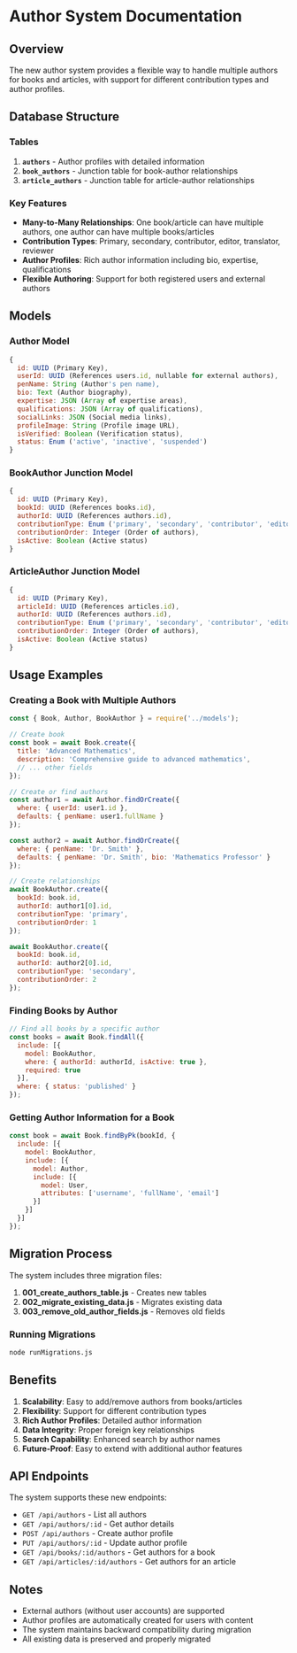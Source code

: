 # Author System Documentation

## Overview

The new author system provides a flexible way to handle multiple authors for books and articles, with support for different contribution types and author profiles.

## Database Structure

### Tables

1. **`authors`** - Author profiles with detailed information
2. **`book_authors`** - Junction table for book-author relationships
3. **`article_authors`** - Junction table for article-author relationships

### Key Features

- **Many-to-Many Relationships**: One book/article can have multiple authors, one author can have multiple books/articles
- **Contribution Types**: Primary, secondary, contributor, editor, translator, reviewer
- **Author Profiles**: Rich author information including bio, expertise, qualifications
- **Flexible Authoring**: Support for both registered users and external authors

## Models

### Author Model
```javascript
{
  id: UUID (Primary Key),
  userId: UUID (References users.id, nullable for external authors),
  penName: String (Author's pen name),
  bio: Text (Author biography),
  expertise: JSON (Array of expertise areas),
  qualifications: JSON (Array of qualifications),
  socialLinks: JSON (Social media links),
  profileImage: String (Profile image URL),
  isVerified: Boolean (Verification status),
  status: Enum ('active', 'inactive', 'suspended')
}
```

### BookAuthor Junction Model
```javascript
{
  id: UUID (Primary Key),
  bookId: UUID (References books.id),
  authorId: UUID (References authors.id),
  contributionType: Enum ('primary', 'secondary', 'contributor', 'editor', 'translator'),
  contributionOrder: Integer (Order of authors),
  isActive: Boolean (Active status)
}
```

### ArticleAuthor Junction Model
```javascript
{
  id: UUID (Primary Key),
  articleId: UUID (References articles.id),
  authorId: UUID (References authors.id),
  contributionType: Enum ('primary', 'secondary', 'contributor', 'editor', 'reviewer'),
  contributionOrder: Integer (Order of authors),
  isActive: Boolean (Active status)
}
```

## Usage Examples

### Creating a Book with Multiple Authors
```javascript
const { Book, Author, BookAuthor } = require('../models');

// Create book
const book = await Book.create({
  title: 'Advanced Mathematics',
  description: 'Comprehensive guide to advanced mathematics',
  // ... other fields
});

// Create or find authors
const author1 = await Author.findOrCreate({
  where: { userId: user1.id },
  defaults: { penName: user1.fullName }
});

const author2 = await Author.findOrCreate({
  where: { penName: 'Dr. Smith' },
  defaults: { penName: 'Dr. Smith', bio: 'Mathematics Professor' }
});

// Create relationships
await BookAuthor.create({
  bookId: book.id,
  authorId: author1[0].id,
  contributionType: 'primary',
  contributionOrder: 1
});

await BookAuthor.create({
  bookId: book.id,
  authorId: author2[0].id,
  contributionType: 'secondary',
  contributionOrder: 2
});
```

### Finding Books by Author
```javascript
// Find all books by a specific author
const books = await Book.findAll({
  include: [{
    model: BookAuthor,
    where: { authorId: authorId, isActive: true },
    required: true
  }],
  where: { status: 'published' }
});
```

### Getting Author Information for a Book
```javascript
const book = await Book.findByPk(bookId, {
  include: [{
    model: BookAuthor,
    include: [{
      model: Author,
      include: [{
        model: User,
        attributes: ['username', 'fullName', 'email']
      }]
    }]
  }]
});
```

## Migration Process

The system includes three migration files:

1. **001_create_authors_table.js** - Creates new tables
2. **002_migrate_existing_data.js** - Migrates existing data
3. **003_remove_old_author_fields.js** - Removes old fields

### Running Migrations
```bash
node runMigrations.js
```

## Benefits

1. **Scalability**: Easy to add/remove authors from books/articles
2. **Flexibility**: Support for different contribution types
3. **Rich Author Profiles**: Detailed author information
4. **Data Integrity**: Proper foreign key relationships
5. **Search Capability**: Enhanced search by author names
6. **Future-Proof**: Easy to extend with additional author features

## API Endpoints

The system supports these new endpoints:

- `GET /api/authors` - List all authors
- `GET /api/authors/:id` - Get author details
- `POST /api/authors` - Create author profile
- `PUT /api/authors/:id` - Update author profile
- `GET /api/books/:id/authors` - Get authors for a book
- `GET /api/articles/:id/authors` - Get authors for an article

## Notes

- External authors (without user accounts) are supported
- Author profiles are automatically created for users with content
- The system maintains backward compatibility during migration
- All existing data is preserved and properly migrated
